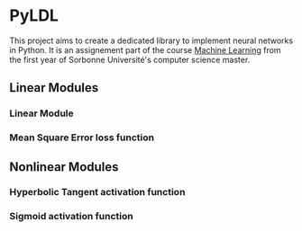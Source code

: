 # PyLDL

This project aims to create a dedicated library to implement neural networks in Python. It is an assignement part of the course [Machine Learning](https://dac.lip6.fr/master/ml/) from the first year of Sorbonne Université's computer science master.


## Linear Modules

### Linear Module

### Mean Square Error loss function


## Nonlinear Modules

### Hyperbolic Tangent activation function

### Sigmoid activation function
